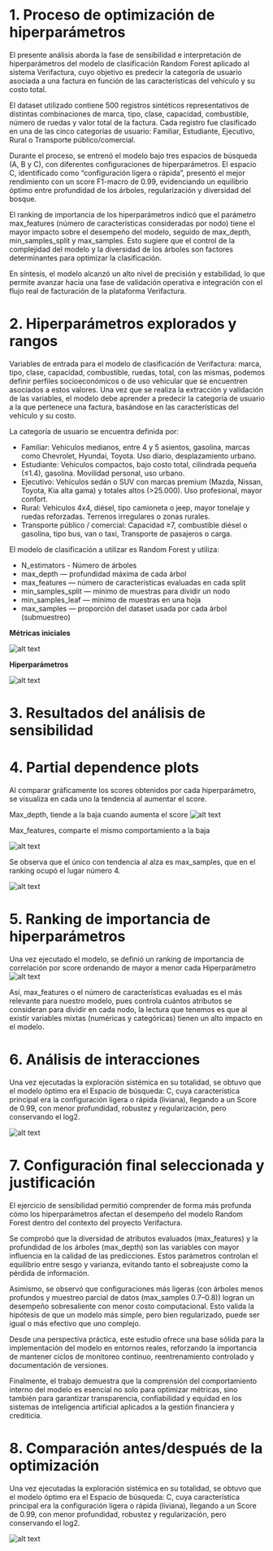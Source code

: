 # 1. Proceso de optimización de hiperparámetros
El presente análisis aborda la fase de sensibilidad e interpretación de hiperparámetros del modelo de clasificación Random Forest aplicado al sistema Verifactura, cuyo objetivo es predecir la categoría de usuario asociada a una factura en función de las características del vehículo y su costo total.

El dataset utilizado contiene 500 registros sintéticos representativos de distintas combinaciones de marca, tipo, clase, capacidad, combustible, número de ruedas y valor total de la factura.
Cada registro fue clasificado en una de las cinco categorías de usuario: Familiar, Estudiante, Ejecutivo, Rural o Transporte público/comercial.

Durante el proceso, se entrenó el modelo bajo tres espacios de búsqueda (A, B y C), con diferentes configuraciones de hiperparámetros. El espacio C, identificado como “configuración ligera o rápida”, presentó el mejor rendimiento con un score F1-macro de 0.99, evidenciando un equilibrio óptimo entre profundidad de los árboles, regularización y diversidad del bosque.

El ranking de importancia de los hiperparámetros indicó que el parámetro max_features (número de características consideradas por nodo) tiene el mayor impacto sobre el desempeño del modelo, seguido de max_depth, min_samples_split y max_samples. Esto sugiere que el control de la complejidad del modelo y la diversidad de los árboles son factores determinantes para optimizar la clasificación.

En síntesis, el modelo alcanzó un alto nivel de precisión y estabilidad, lo que permite avanzar hacia una fase de validación operativa e integración con el flujo real de facturación de la plataforma Verifactura.

# 2. Hiperparámetros explorados y rangos
Variables de entrada para el modelo de clasificación de Verifactura: marca, tipo, clase, capacidad, combustible, ruedas, total, con las mismas, podemos definir perfiles socioeconómicos o de uso vehicular que se encuentren asociados a estos valores. Una vez que se realiza la extracción y validación de las variables, el modelo debe aprender a predecir la categoría de usuario a la que pertenece una factura, basándose en las características del vehículo y su costo.

La categoría de usuario se encuentra definida por:

* Familiar: Vehículos medianos, entre 4 y 5 asientos, gasolina, marcas como Chevrolet, Hyundai, Toyota. Uso diario, desplazamiento urbano.
* Estudiante: Vehículos compactos, bajo costo total, cilindrada pequeña (≤1.4), gasolina. Movilidad personal, uso urbano.
* Ejecutivo: Vehículos sedán o SUV con marcas premium (Mazda, Nissan, Toyota, Kia alta gama) y totales altos (>25.000). Uso profesional, mayor confort.
* Rural: Vehículos 4x4, diésel, tipo camioneta o jeep, mayor tonelaje y ruedas reforzadas. Terrenos irregulares o zonas rurales.
* Transporte público / comercial: Capacidad ≥7, combustible diésel o gasolina, tipo bus, van o taxi, Transporte de pasajeros o carga.

El modelo de clasificación a utilizar es Random Forest y utiliza:
- N_estimators - Número de árboles
- max_depth — profundidad máxima de cada árbol
- max_features — número de características evaluadas en cada split
- min_samples_split — mínimo de muestras para dividir un nodo
- min_samples_leaf — mínimo de muestras en una hoja
- max_samples — proporción del dataset usada por cada árbol (submuestreo)

**Métricas iniciales**

![alt text](https://github.com/Pvidal4/Verifactura/blob/main/imagenes/image-1.png?raw=true)

**Hiperparámetros**

![alt text](https://github.com/Pvidal4/Verifactura/blob/main/imagenes/image-2.png?raw=true)

    
# 3. Resultados del análisis de sensibilidad

# 4. Partial dependence plots
Al comparar gráficamente los scores obtenidos por cada hiperparámetro, se visualiza en cada uno la tendencia al aumentar el score.

Max_depth, tiende a la baja cuando aumenta el score
![alt text](https://github.com/Pvidal4/Verifactura/blob/main/imagenes/image-5.png?raw=true)

Max_features, comparte el mismo comportamiento a la baja

![alt text](https://github.com/Pvidal4/Verifactura/blob/main/imagenes/image-6.png?raw=true)

Se observa que el único con tendencia al alza es max_samples, que en el ranking ocupó el lugar número 4.

![alt text](https://github.com/Pvidal4/Verifactura/blob/main/imagenes/image-7.png?raw=true)



# 5. Ranking de importancia de hiperparámetros
Una vez ejecutado el modelo, se definió un ranking de importancia de correlación por score ordenando de mayor a menor cada Hiperparámetro
![alt text](https://github.com/Pvidal4/Verifactura/blob/main/imagenes/image-4.png?raw=true)

Así, max_features o el número de características evaluadas es el más relevante para nuestro modelo, pues controla cuántos atributos se consideran para dividir en cada nodo, la lectura que tenemos es que al existir variables mixtas (numéricas y categóricas) tienen un alto impacto en el modelo.


# 6. Análisis de interacciones

Una vez ejecutadas la exploración sistémica en su totalidad, se obtuvo que el modelo óptimo era el Espacio de búsqueda: C, cuya característica principal era la configuración ligera o rápida (liviana), llegando a un Score de 0.99, con menor profundidad, robustez y regularización, pero conservando el log2.

![alt text](https://github.com/Pvidal4/Verifactura/blob/main/imagenes/image-8.png?raw=true)



# 7. Configuración final seleccionada y justificación

El ejercicio de sensibilidad permitió comprender de forma más profunda cómo los hiperparámetros afectan el desempeño del modelo Random Forest dentro del contexto del proyecto Verifactura.

Se comprobó que la diversidad de atributos evaluados (max_features) y la profundidad de los árboles (max_depth) son las variables con mayor influencia en la calidad de las predicciones. Estos parámetros controlan el equilibrio entre sesgo y varianza, evitando tanto el sobreajuste como la pérdida de información.

Asimismo, se observó que configuraciones más ligeras (con árboles menos profundos y muestreo parcial de datos (max_samples 0.7–0.8)) logran un desempeño sobresaliente con menor costo computacional. Esto valida la hipótesis de que un modelo más simple, pero bien regularizado, puede ser igual o más efectivo que uno complejo.

Desde una perspectiva práctica, este estudio ofrece una base sólida para la implementación del modelo en entornos reales, reforzando la importancia de mantener ciclos de monitoreo continuo, reentrenamiento controlado y documentación de versiones.

Finalmente, el trabajo demuestra que la comprensión del comportamiento interno del modelo es esencial no solo para optimizar métricas, sino también para garantizar transparencia, confiabilidad y equidad en los sistemas de inteligencia artificial aplicados a la gestión financiera y crediticia.

# 8. Comparación antes/después de la optimización

Una vez ejecutadas la exploración sistémica en su totalidad, se obtuvo que el modelo óptimo era el Espacio de búsqueda: C, cuya característica principal era la configuración ligera o rápida (liviana), llegando a un Score de 0.99, con menor profundidad, robustez y regularización, pero conservando el log2.

![alt text](https://github.com/Pvidal4/Verifactura/blob/main/imagenes/image-9.png?raw=true)




